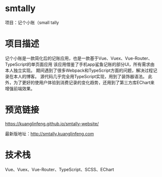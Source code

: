 # smtally

项目：记个小账（small tally

# 项目描述

记个小账是一款简化后的记账应用，也是一款基于Vue、Vuex、Vue-Router、TypeScript的单页面应用
该应用借鉴了手机app鲨鱼记账的部分UI，所有需求由本人独立实现。
期间遇到了很多Webpack和TypeScript方面的问题，解决过程记录在本人的博客。
源代码几乎完全用TypeScript实现，用到了装饰器语法。
此外，为了更好的使用户体验到消费记录的变化趋势，还用到了第三方库EChart来增强前端效果。

# 预览链接

https://kuanglinfeng.github.io/smtally-website/

最新版地址：http://smtally.kuanglinfeng.com

# 技术栈

Vue、Vuex、Vue-Router、TypeScript、SCSS、EChart
